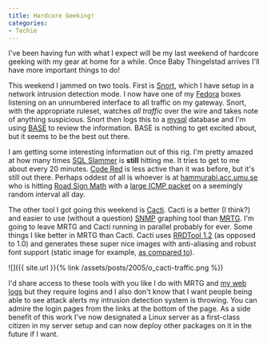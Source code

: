 ```yaml
---
title: Hardcore Geeking!
categories:
- Techie
---
```


I've been having fun with what I expect will be my last weekend of hardcore geeking with my gear at home for a while. Once Baby Thingelstad arrives I'll have more important things to do!

This weekend I jammed on two tools. First is [Snort](http://www.snort.org/), which I have setup in a network intrusion detection mode. I now have one of my [Fedora](http://www.redhat.com/fedora/) boxes listening on an unnumbered interface to all traffic on my gateway. Snort, with the appropriate ruleset, watches _all traffic_ over the wire and takes note of anything suspicious. Snort then logs this to a [mysql](http://www.mysql.com/) database and I'm using [BASE](http://sourceforge.net/projects/secureideas/) to review the information. BASE is nothing to get excited about, but it seems to be the best out there.

I am getting some interesting information out of this rig. I'm pretty amazed at how many times [SQL Slammer](http://www.snort.org/pub-bin/sigs.cgi?sid=2003) is **still** hitting me. It tries to get to me about every 20 minutes. [Code Red](http://www.snort.org/pub-bin/sigs.cgi?sid=1256) is less active than it was before, but it's still out there. Perhaps oddest of all is whoever is at [hammurabi.acc.umu.se](http://hammurabi.acc.umu.se/) who is hitting [Road Sign Math](http://www.roadsignmath.com/) with a [large ICMP packet](http://www.snort.org/pub-bin/sigs.cgi?sid=499) on a seemingly random interval all day.

The other tool I got going this weekend is [Cacti](http://www.cacti.net/). Cacti is a better (I think?) and easier to use (without a question) [SNMP](http://www.snmp.com/) graphing tool than [MRTG](http://people.ee.ethz.ch/~oetiker/webtools/mrtg/). I'm going to leave MRTG and Cacti running in parallel probably for ever. Some things I like better in MRTG than Cacti. Cacti uses [RRDTool 1.2](http://people.ee.ethz.ch/~oetiker/webtools/rrdtool/) (as opposed to 1.0) and generates these super nice images with anti-aliasing and robust font support (static image for example, [as compared to](/thingelstad/fun-with-mrtg-and-snmp)).

![]({{ site.url }}{% link /assets/posts/2005/o_cacti-traffic.png %})

I'd share access to these tools with you like I do with MRTG and [my web logs](http://thingelstad.com/s/weblog/img) but they require logins and I also don't know that I want people being able to see attack alerts my intrusion detection system is throwing. You can admire the login pages from the links at the bottom of the page. As a side benefit of this work I've now designated a Linux server as a first-class citizen in my server setup and can now deploy other packages on it in the future if I want.
